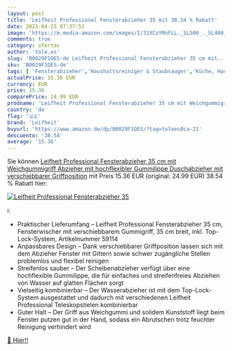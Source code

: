 ```yaml
---
layout: post
title: 'Leifheit Professional Fensterabzieher 35 mit 38.54 % Rabatt'
date: 2021-04-25 07:37:51
image: 'https://m.media-amazon.com/images/I/31XCzYMnFLL._SL500_._SL400_.jpg'
comments: true
category: ofertas
author: 'tole.es'
slug: 'B0029F1QES-de Leifheit Professional Fensterabzieher 35 cm mit...'
sku: 'B0029F1QES-de'
tags: [ 'Fensterabzieher','Haushaltsreiniger & Staubsauger','Küche, Haushalt & Wohnen','leifheit', ]
actualPrice: 15.36 EUR
currency: EUR
price: 15.36
comparePrice: 24.99 EUR
prodname: 'Leifheit Professional Fensterabzieher 35 cm mit Weichgummigriff  Abzieher mit hochflexibler Gummilippe  Duschabzieher mit verschiebbarer Griffposition'
country: 'de'
flag: '🇩🇪'
brand: 'Leifheit'
buyurl: 'https://www.amazon.de/dp/B0029F1QES/?tag=tolees0ca-21'
descuento: '38.54'
average: '15.36'
---
```


Sie können [Leifheit Professional Fensterabzieher 35 cm mit Weichgummigriff  Abzieher mit hochflexibler Gummilippe  Duschabzieher mit verschiebbarer Griffposition](https://www.amazon.de/dp/B0029F1QES/?tag=tolees0ca-21) mit Preis 15.36 EUR (original: 24.99 EUR) 38.54 % Rabatt hier:

[![Leifheit Professional Fensterabzieher 35](https://m.media-amazon.com/images/I/31XCzYMnFLL._SL500_._SL400_.jpg)](https://www.amazon.de/dp/B0029F1QES/?tag=tolees0ca-21)

ℹ️:

- Praktischer Lieferumfang – Leifheit Professional Fensterabzieher 35 cm, Fensterwischer mit verschiebbarem Gummigriff, 35 cm breit, inkl. Top-Lock-System, Artikelnummer 59114
- Anpassbares Design – Dank verschiebbarer Griffposition lassen sich mit dem Abzieher Fenster mit Gittern sowie schwer zugängliche Stellen problemlos und flexibel reinigen
- Streifenlos sauber – Der Scheibenabzieher verfügt über eine hochflexible Gummilippe, die für einfaches und streifenfreies Abziehen von Wasser auf glatten Flächen sorgt
- Vielseitig kombinierbar – Der Wasserabzieher ist mit dem Top-Lock-System ausgestattet und dadurch mit verschiedenen Leifheit Professional Teleskopstielen kombinierbar
- Guter Halt – Der Griff aus Weichgummi und solidem Kunststoff liegt beim Fenster putzen gut in der Hand, sodass ein Abrutschen trotz feuchter Reinigung verhindert wird

[🛒 Hier!!](https://www.amazon.de/dp/B0029F1QES/?tag=tolees0ca-21)

